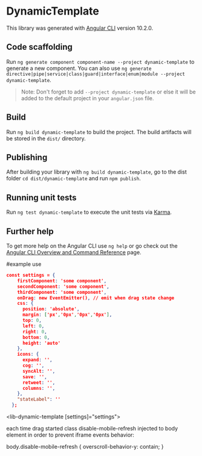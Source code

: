 # DynamicTemplate

This library was generated with [Angular CLI](https://github.com/angular/angular-cli) version 10.2.0.

## Code scaffolding

Run `ng generate component component-name --project dynamic-template` to generate a new component. You can also use `ng generate directive|pipe|service|class|guard|interface|enum|module --project dynamic-template`.
> Note: Don't forget to add `--project dynamic-template` or else it will be added to the default project in your `angular.json` file. 

## Build

Run `ng build dynamic-template` to build the project. The build artifacts will be stored in the `dist/` directory.

## Publishing

After building your library with `ng build dynamic-template`, go to the dist folder `cd dist/dynamic-template` and run `npm publish`.

## Running unit tests

Run `ng test dynamic-template` to execute the unit tests via [Karma](https://karma-runner.github.io).

## Further help

To get more help on the Angular CLI use `ng help` or go check out the [Angular CLI Overview and Command Reference](https://angular.io/cli) page.

#example use

```json
const settings = {
    firstComponent: 'some component',
    secondComponent: 'some component',
    thirdComponent: 'some component',
    onDrag: new EventEmitter(), // emit when drag state change
    css: {
      position: 'absolute',
      margin: ['px','0px','0px','0px'],
      top: 0,
      left: 0,
      right: 0,
      bottom: 0,
      height: 'auto'
    },
    icons: {
      expand: '',
      cog: '',
      syncAlt: '',
      save: '',
      retweet: '',
      columns: '',
    },
    "stateLabel": ''
  };
```
  
<lib-dynamic-template [settings]="settings"></lib-dynamic-template>

each time drag started class disable-mobile-refresh injected to body element
in order to prevent iframe events behavior:

body.disable-mobile-refresh {
    overscroll-behavior-y: contain;
}
